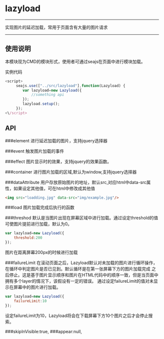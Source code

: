 # lazyload

---

实现图片的延迟加载，常用于页面含有大量的图片请求

---

## 使用说明
本模块现为CMD的模块形式，使用者可通过seajs在页面中进行模块加载。

实例代码
```js
<script>
     seajs.use(["../src/lazyload"],function(Lazyload) {
        var lazyload=new Lazyload({
            //something api
        });
        lazyload.setup();
     });
<\/script>
```
## API
###element
进行延迟加载的图片，支持jquery选择器

###event
触发图片加载的事件

###effect
图片显示时的效果，支持jquery的效果函数。

###container
进行图片加载的区域,默认为window,支持jquery选择器

###dataAttribute
用户存放原始图片的地址，默认src,对应html中data-src属性，如果设定其他值，可在html中修改成其他值
```html
<img src="loadding.jpg" data-src="img/example.jpg"/>
```
###load
图片加载完成后执行的函数

###threshod
默认是当图片出现在屏幕区域中进行加载。通过设定threshold的值可使图片提前进行加载，默认为0。
```js
var lazyload=new Lazyload({
    threshold:200
});
```
图片在距离屏幕200px的时候进行加载

###failureLimit
在滚动页面之后，Lazyload默认对未加载的图片进行循环操作，在循环中判定图片是否已见到。默认循环是在第一张屏幕下方的图片加载完成
之后停止。这是基于图片显示顺序和图片在HTML代码中的顺序一致，但是当页面中拥有多个layer的情况下，该假设有一定的错误。
通过设定failureLimit的值对未显示在屏幕中的图片进行加载。
```js
var lazyload=new Lazyload({
    failureLimit:10
});
```
设定failureLimit为10，Lazyload将会在下载屏幕下方10个图片之后才会停止搜索。

###skipInVisible:true,
###appear:null,

